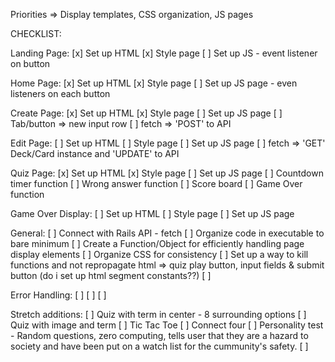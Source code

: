 Priorities => Display templates, CSS organization, JS pages

CHECKLIST:

Landing Page:
[x] Set up HTML
[x] Style page
[ ] Set up JS - event listener on button

Home Page:
[x] Set up HTML
[x] Style page
[ ] Set up JS page - even listeners on each button

Create Page:
[x] Set up HTML
[x] Style page
[ ] Set up JS page
[ ] Tab/button => new input row
[ ] fetch => 'POST' to API

Edit Page:
[ ] Set up HTML
[ ] Style page
[ ] Set up JS page
[ ] fetch => 'GET' Deck/Card instance and 'UPDATE' to API

Quiz Page:
[x] Set up HTML
[x] Style page
[ ] Set up JS page
[ ] Countdown timer function
[ ] Wrong answer function
[ ] Score board
[ ] Game Over function

Game Over Display:
[ ] Set up HTML
[ ] Style page
[ ] Set up JS page


General:
[ ] Connect with Rails API - fetch
[ ] Organize code in executable to bare minimum
[ ] Create a Function/Object for efficiently handling page display elements
[ ] Organize CSS for consistency
[ ] Set up a way to kill functions and not repropagate html => quiz play button, input fields & submit button (do i set up html segment constants??)
[ ]

Error Handling:
[ ]
[ ]
[ ]

Stretch additions:
[ ] Quiz with term in center - 8 surrounding options
[ ] Quiz with image and term
[ ] Tic Tac Toe
[ ] Connect four
[ ] Personality test - Random questions, zero computing, tells user that they are a hazard to society and have been put on a watch list for the cummunity's safety.
[ ]